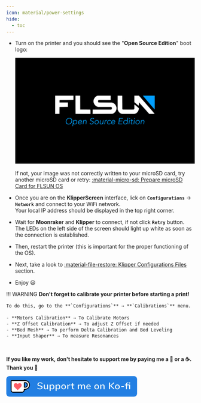 ```yaml
---
icon: material/power-settings
hide:
  - toc
---
```


- Turn on the printer and you should see the "**Open Source Edition**" boot logo:

	<img width="600" src="../assets/images/bootlogo.jpg">


	If not, your image was not correctly written to your microSD card, try another microSD card or retry: <a href="../prepare-microsd-card-for-flsun-os">:material-micro-sd: Prepare microSD Card for FLSUN OS</a>  

- Once you are on the **KlipperScreen** interface, lick on **`Configurations`** → **`Network`** and connect to your WiFi network.<br />Your local IP address should be displayed in the top right corner.

- Wait for **Moonraker** and **Klipper** to connect, if not click **`Retry`** button.<br />The LEDs on the left side of the screen should light up white as soon as the connection is established.

- Then, restart the printer (this is important for the proper functioning of the OS).

- Next, take a look to <a href="../klipper-configurations-files">:material-file-restore: Klipper Configurations Files</a> section.

- Enjoy :smiley:

!!! WARNING 
    **Don't forget to calibrate your printer before starting a print!**

 	To do this, go to the **`Configurations`** → **`Calibrations`** menu.

 	- **Motors Calibration** → To Calibrate Motors
 	- **Z Offset Calibration** → To adjust Z Offset if needed
 	- **Bed Mesh** → To perform Delta Calibration and Bed Leveling
 	- **Input Shaper** → To measure Resonances

<br />

**If you like my work, don't hesitate to support me by paying me a 🍺 or a ☕. Thank you 🙂**

<a href="https://ko-fi.com/guilouz" target="_blank"><img width="350" src="../assets/images/ko-fi.png"></a>
